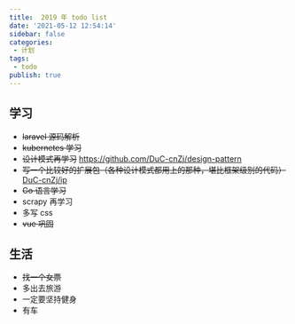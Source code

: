 ```yaml
---
title:  2019 年 todo list
date: '2021-05-12 12:54:14'
sidebar: false
categories:
 - 计划
tags:
 - todo
publish: true
---
```



## 学习
- ~~laravel 源码解析~~
- ~~kubernetes 学习~~
- ~~设计模式再学习~~ https://github.com/DuC-cnZj/design-pattern
- ~~写一个比较好的扩展包（各种设计模式都用上的那种，堪比框架级别的代码）~~ [DuC-cnZj/ip](https://github.com/DuC-cnZj/ip)
- ~~Go 语言学习~~
- scrapy 再学习
- 多写 css 
- ~~vue 巩固~~

## 生活
- ~~找一个女票~~
- 多出去旅游
- 一定要坚持健身
- 有车

